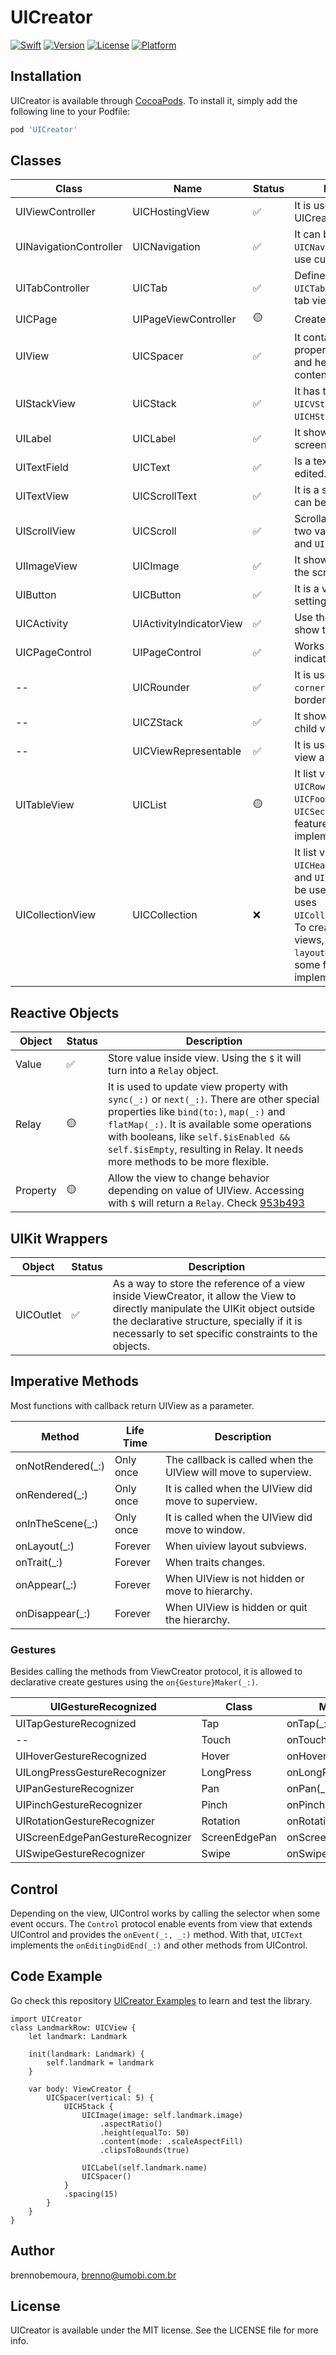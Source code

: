 # UICreator

[![Swift](https://github.com/umobi/UICreator/workflows/Swift/badge.svg)](https://cocoapods.org/pods/UICreator)
[![Version](https://img.shields.io/cocoapods/v/UICreator.svg?style=flat)](https://cocoapods.org/pods/UICreator)
[![License](https://img.shields.io/cocoapods/l/UICreator.svg?style=flat)](https://cocoapods.org/pods/UICreator)
[![Platform](https://img.shields.io/cocoapods/p/UICreator.svg?style=flat)](https://cocoapods.org/pods/UICreator)

## Installation

UICreator is available through [CocoaPods](https://cocoapods.org). To install
it, simply add the following line to your Podfile:

```ruby
pod 'UICreator'
```

## Classes

Class | Name | Status | Description
----|----|----|-----
UIViewController | UICHostingView | ✅ | It is used to host UICreator's View.
UINavigationController | UICNavigation | ✅ | It can be used the `UICNavigation.Other` to use custom navigations.
UITabController | UICTab | ✅ | Defines a tab bar with `UICTabItem` to create the tab views.
UICPage | UIPageViewController | 🟡 | Create page views.
UIView | UICSpacer | ✅ | It contains a lot of properties from UIView and helps spacing content inside of it.
UIStackView | UICStack | ✅ | It has two variation `UICVStack` and `UICHStack`.
UILabel | UICLabel | ✅ | It shows the text on the screen.
UITextField | UICText | ✅ | Is a text that can be edited.
UITextView | UICScrollText | ✅ | It is a scrollable text that can be edited.
UIScrollView | UICScroll | ✅ | Scrollable content with two variation `UICVScroll` and `UICHScroll`.
UIImageView | UICImage | ✅ | It shows the image on the screen.
UIButton | UICButton | ✅ | It is a view with control settings.
UICActivity | UIActivityIndicatorView | ✅ | Use the `isLoading` to show the indicator.
UICPageControl | UIPageControl | ✅ | Works by showing indicator to actual page.
-- | UICRounder | ✅ | It is used to set `cornerRadius` and border layout
-- | UICZStack | ✅ | It shows more than one child view.
-- | UICViewRepresentable | ✅ | It is used to make UIKit view a UICreator view.
UITableView | UICList | 🟡 | It list views using `UICRow`, `UICHeader`, `UICFooter` and `UICSection`. Only some features are implemented.
UICollectionView | UICCollection | ❌ | It list view using `UICRow`, `UICHeader`, `UICFooter` and `UICSection`. It can be used `UICFlow` that uses `UICollectionFlowLayout`. To create the layout to views, use `layoutMaker(_:)`. Only some features are implemented.

## Reactive Objects

Object | Status | Description
----|----|-----
Value | ✅ | Store value inside view. Using the `$` it will turn into a `Relay` object.
Relay | 🟡 | It is used to update view property with `sync(_:)` or `next(_:)`. There are other special properties like `bind(to:)`, `map(_:)` and `flatMap(_:)`. It is available some operations with booleans, like `self.$isEnabled && self.$isEmpty`, resulting in Relay<Bool>. It needs more methods to be more flexible.
Property | 🟡 | Allow the view to change behavior depending on value of UIView. Accessing with `$` will return a `Relay`. Check [953b493](https://github.com/umobi/UICreator/commits/develop)
	
## UIKit Wrappers

Object | Status | Description
----|----|----
UICOutlet | ✅ | As a way to store the reference of a view inside ViewCreator, it allow the View to directly manipulate the UIKit object outside the declarative structure, specially if it is necessarly to set specific constraints to the objects.

## Imperative Methods

Most functions with callback return UIView as a parameter.

Method | Life Time | Description
----|----|----
onNotRendered(_:) | Only once | The callback is called when the UIView will move to superview.
onRendered(_:) | Only once | It is called when the UIView did move to superview.
onInTheScene(_:) | Only once | It is called when the UIView did move to window.
onLayout(_:) | Forever | When uiview layout subviews.
onTrait(_:) | Forever | When traits changes.
onAppear(_:) | Forever | When UIView is not hidden or move to hierarchy.
onDisappear(_:) | Forever | When UIView is hidden or quit the hierarchy.

### Gestures

Besides calling the methods from ViewCreator protocol, it is allowed to declarative create gestures using the `on{Gesture}Maker(_:)`.

UIGestureRecognized | Class | Method
----|----|----
UITapGestureRecognized | Tap | onTap(_:)
-- | Touch | onTouch(_:)
UIHoverGestureRecognized | Hover | onHover(_:)
UILongPressGestureRecognizer | LongPress | onLongPress(_:)
UIPanGestureRecognizer | Pan | onPan(_:)
UIPinchGestureRecognizer | Pinch | onPinch(_:)
UIRotationGestureRecognizer | Rotation | onRotation(_:)
UIScreenEdgePanGestureRecognizer | ScreenEdgePan | onScreenEdgePan(_:)
UISwipeGestureRecognizer | Swipe | onSwipe(_:)

## Control

Depending on the view, UIControl works by calling the selector when some event occurs. The `Control` protocol enable events from view that extends UIControl and provides the `onEvent(_:, _:)` method. With that, `UICText` implements the `onEditingDidEnd(_:)` and other methods from UIControl.

## Code Example

Go check this repository [UICreator Examples](https://github.com/brennobemoura/UICreator-Examples) to learn and test the library.

    import UICreator
    class LandmarkRow: UICView {
        let landmark: Landmark
		
        init(landmark: Landmark) {
            self.landmark = landmark
        }
	
        var body: ViewCreator {
            UICSpacer(vertical: 5) {
                UICHStack {
                    UICImage(image: self.landmark.image)
                        .aspectRatio()
                        .height(equalTo: 50)
                        .content(mode: .scaleAspectFill)
                        .clipsToBounds(true)
						
                    UICLabel(self.landmark.name)
                    UICSpacer()
                }
                .spacing(15)
            }
        }
    }

## Author

brennobemoura, brenno@umobi.com.br

## License

UICreator is available under the MIT license. See the LICENSE file for more info.
